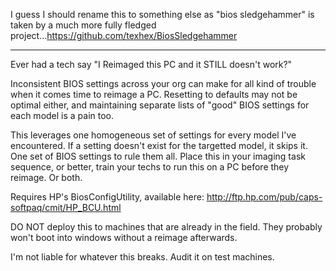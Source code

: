 I guess I should rename this to something else as "bios sledgehammer" is taken by a much more fully fledged project...https://github.com/texhex/BiosSledgehammer

________________________________________________________________________________________________________________________________

Ever had a tech say "I Reimaged this PC and it STILL doesn't work?"

Inconsistent BIOS settings across your org can make for all kind of trouble when it comes time to reimage a PC.
Resetting to defaults may not be optimal either, and maintaining separate lists of "good" BIOS settings for each
model is a pain too.

This leverages one homogeneous set of settings for every model I've encountered.
If a setting doesn't exist for the targetted model, it skips it. One set of BIOS settings to rule them all.
Place this in your imaging task sequence, or better, train your techs to run this on a PC before they reimage.
Or both.

Requires HP's BiosConfigUtility, available here: http://ftp.hp.com/pub/caps-softpaq/cmit/HP_BCU.html

DO NOT deploy this to machines that are already in the field. They probably won't boot into windows without a reimage afterwards.

I'm not liable for whatever this breaks. Audit it on test machines.
